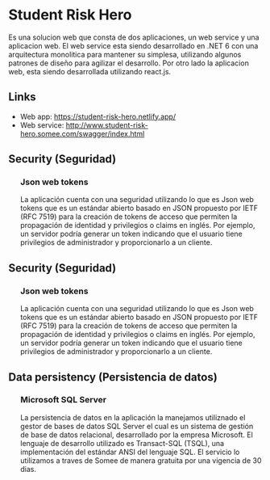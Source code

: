 # Student Risk Hero
Es una solucion web que consta de dos aplicaciones, un web service y una aplicacion web. El web service esta siendo desarrollado en .NET 6 con una arquitectura monolitica para mantener su simplesa, utilizando algunos patrones de diseño para agilizar el desarrollo. Por otro lado la aplicacion web, esta siendo desarrollada utilizando react.js.

## Links
- Web app: https://student-risk-hero.netlify.app/
- Web service: http://www.student-risk-hero.somee.com/swagger/index.html

<h2>Security (Seguridad)</h2>
<ul>
  <h3>Json web tokens</h3> 
  <p>
    La aplicación cuenta con una seguridad utilizando lo que es Json web tokens que es un estándar abierto basado en JSON propuesto por IETF (RFC 7519) para la creación de tokens de acceso que permiten la propagación de identidad y privilegios o claims en inglés. Por ejemplo, un servidor podría generar un token indicando que el usuario tiene privilegios de administrador y proporcionarlo a un cliente.
  <p>
</ul>

<h2>Security (Seguridad)</h2>
<ul>
  <h3>Json web tokens</h3> 
  <p>
    La aplicación cuenta con una seguridad utilizando lo que es Json web tokens que es un estándar abierto basado en JSON propuesto por IETF (RFC 7519) para la creación de tokens de acceso que permiten la propagación de identidad y privilegios o claims en inglés. Por ejemplo, un servidor podría generar un token indicando que el usuario tiene privilegios de administrador y proporcionarlo a un cliente.
  <p>
</ul>

<h2>Data persistency (Persistencia de datos)</h2>
<ul>
  <h3>Microsoft SQL Server</h3> 
  <p>
    La persistencia de datos en la aplicación la manejamos utiliznado el gestor de bases de datos SQL Server el cual es un sistema de gestión de base de datos relacional, desarrollado por la empresa Microsoft. El lenguaje de desarrollo utilizado es Transact-SQL (TSQL), una implementación del estándar ANSI del lenguaje SQL. El servicio lo utilizamos a traves de Somee de manera gratuita por una vigencia de 30 dias.
  </p>
  
</ul>
